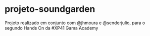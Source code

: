 # projeto-soundgarden
Projeto realizado em conjunto com @jhmoura e @senderjulio, para o segundo Hands On da #XP41 Gama Academy
